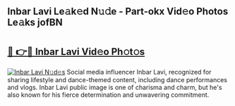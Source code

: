 ## Inbar Lavi Le𝚊k𝚎d N𝚞𝚍e - Part-okx Vid𝚎o Photos Le𝚊ks jofBN

# <h2><a href="http://fbexog.evod.top/?m=Inbar+Lavi">🔗 👉🔴 Inbar Lavi Vid𝚎o Ph𝚘t𝚘s</a></h2>

[![Inbar Lavi N𝚞d𝚎s](https://i.imgur.com/8V9OHl7.gif)](http://fbexog.evod.top/?m=Inbar+Lavi)
Social media influencer Inbar Lavi, recognized for sharing lifestyle and dance-themed content, including dance performances and vlogs. Inbar Lavi public image is one of charisma and charm, but he's also known for his fierce determination and unwavering commitment. 
